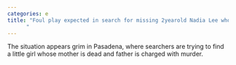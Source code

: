 ```yaml
---
categories: e
title: "Foul play expected in search for missing 2yearold Nadia Lee whose father is charged with murder
      "
---
```

The situation appears grim in Pasadena, where searchers are trying to find a little girl whose mother is dead and father is charged with murder.
      